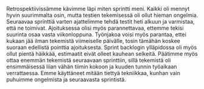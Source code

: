Retrospektiivissämme kävimme läpi miten sprintti meni. Kaikki oli mennyt hyvin suurimmalta osin, mutta testien tekemisessä oli ollut hieman ongelmia. Seuraavaa sprinttiä varten ajattelimme tehdä testit heti alkuun ja varmistaa, että ne toimivat. Ajoituksessa olisi myös parannettavaa, ettemme tekisi suurinta osaa vasta viikonloppuna. Työnjakoa voisi myös parantaa, ettei kukaan jää ilman tekemistä viimeiselle päivälle, tosin tämähän koskee suoraan edellistä pointtia ajoituksesta. Sprint backlogin ylläpidossa oli myös ollut pientä häikkää, estimaatit eivät olleet kauhean selkeitä. Päätimme myös ottaa enemmän tekemistä seuraavaan sprinttiin, sillä tekemistä oli ensimmäisessä liian vähän tiimin kokoon ja kuuden tunnin työaikaan verrattaessa. Emme käyttäneet mitään tiettyä tekniikkaa, kunhan vain puhuimme ongelmista ja seuraavasta sprintistä.
